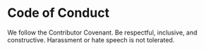 # Code of Conduct
We follow the Contributor Covenant. Be respectful, inclusive, and constructive. Harassment or hate speech is not tolerated.
